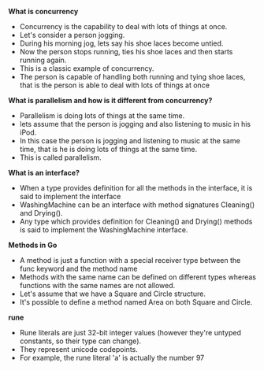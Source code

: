 **What is concurrency**

* Concurrency is the capability to deal with lots of things at once.
* Let's consider a person jogging. 
* During his morning jog, lets say his shoe laces become untied. 
* Now the person stops running, ties his shoe laces and then starts running again. 
* This is a classic example of concurrency.
* The person is capable of handling both running and tying shoe laces, that is the person is able to deal with lots of things at once

**What is parallelism and how is it different from concurrency?**

* Parallelism is doing lots of things at the same time.
* lets assume that the person is jogging and also listening to music in his iPod.
* In this case the person is jogging and listening to music at the same time, that is he is doing lots of things at the same time. 
* This is called parallelism.

**What is an interface?**

* When a type provides definition for all the methods in the interface, it is said to implement the interface
* WashingMachine can be an interface with method signatures Cleaning() and Drying(). 
* Any type which provides definition for Cleaning() and Drying() methods is said to implement the WashingMachine interface.

**Methods in Go**

* A method is just a function with a special receiver type between the func keyword and the method name
* Methods with the same name can be defined on different types whereas functions with the same names are not allowed.
* Let's assume that we have a Square and Circle structure. 
* It's possible to define a method named Area on both Square and Circle. 

**rune**

* Rune literals are just 32-bit integer values (however they're untyped constants, so their type can change). 
* They represent unicode codepoints. 
* For example, the rune literal 'a' is actually the number 97


